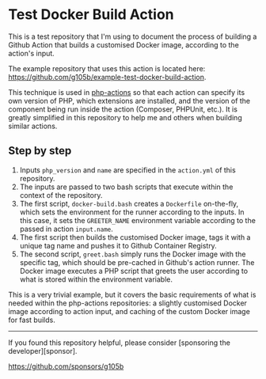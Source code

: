 Test Docker Build Action
========================

This is a test repository that I'm using to document the process of building a Github Action that builds a customised Docker image, according to the action's input.

The example repository that uses this action is located here: https://github.com/g105b/example-test-docker-build-action.

This technique is used in [php-actions](https://github.com/php-actions) so that each action can specify its own version of PHP, which extensions are installed, and the version of the component being run inside the action (Composer, PHPUnit, etc.). It is greatly simplified in this repository to help me and others when building similar actions.

Step by step
------------

1. Inputs `php_version` and `name` are specified in the `action.yml` of this repository.
2. The inputs are passed to two bash scripts that execute within the context of the repository.
3. The first script, `docker-build.bash` creates a `Dockerfile` on-the-fly, which sets the environment for the runner according to the inputs. In this case, it sets the `GREETER_NAME` environment variable according to the passed in action `input.name`.
4. The first script then builds the customised Docker image, tags it with a unique tag name and pushes it to Github Container Registry.
5. The second script, `greet.bash` simply runs the Docker image with the specific tag, which should be pre-cached in Github's action runner. The Docker image executes a PHP script that greets the user according to what is stored within the environment variable.

This is a very trivial example, but it covers the basic requirements of what is needed within the php-actions repositories: a slightly customised Docker image according to action input, and caching of the custom Docker image for fast builds.

***

If you found this repository helpful, please consider [sponsoring the developer][sponsor].

https://github.com/sponsors/g105b
